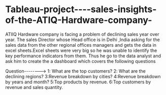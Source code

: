 # Tableau-project----sales-insights-of-the-ATIQ-Hardware-company-
ATIIQ Hardware company is facing a problem of declining sales year over year. The sales Director whose  Head office is in Delhi ,India asking for the sales data from the  other regional offices managers and gets the data in excel sheets.Excel sheets were very big so he was unable to identify the key performance indicators from them. Thus he go to the data analyst and ask him to create the a dashboard which covers the following questions

Question-------->
1: What are the top customers?
2: What are the declining regions?
3:Revenue breakdown by cities?
4:Revenue breakdown by years and month?
5:Top products by revenue.
6:Top customers by revenue and sales quantity.

